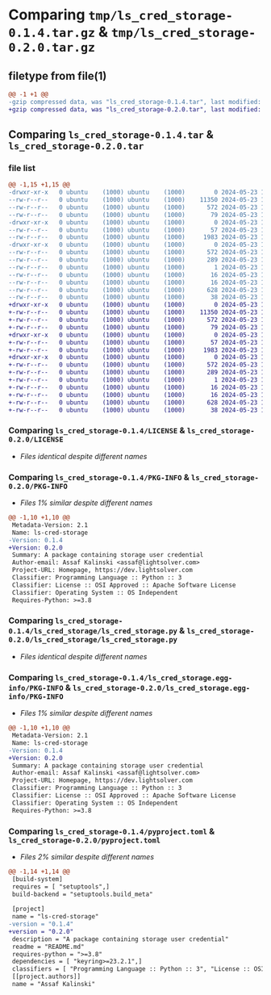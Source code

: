 # Comparing `tmp/ls_cred_storage-0.1.4.tar.gz` & `tmp/ls_cred_storage-0.2.0.tar.gz`

## filetype from file(1)

```diff
@@ -1 +1 @@
-gzip compressed data, was "ls_cred_storage-0.1.4.tar", last modified: Thu May 23 11:45:16 2024, max compression
+gzip compressed data, was "ls_cred_storage-0.2.0.tar", last modified: Thu May 23 11:47:46 2024, max compression
```

## Comparing `ls_cred_storage-0.1.4.tar` & `ls_cred_storage-0.2.0.tar`

### file list

```diff
@@ -1,15 +1,15 @@
-drwxr-xr-x   0 ubuntu    (1000) ubuntu    (1000)        0 2024-05-23 11:45:16.289184 ls_cred_storage-0.1.4/
--rw-r--r--   0 ubuntu    (1000) ubuntu    (1000)    11350 2024-05-23 11:44:29.000000 ls_cred_storage-0.1.4/LICENSE
--rw-r--r--   0 ubuntu    (1000) ubuntu    (1000)      572 2024-05-23 11:45:16.289184 ls_cred_storage-0.1.4/PKG-INFO
--rw-r--r--   0 ubuntu    (1000) ubuntu    (1000)       79 2024-05-23 11:44:29.000000 ls_cred_storage-0.1.4/README.md
-drwxr-xr-x   0 ubuntu    (1000) ubuntu    (1000)        0 2024-05-23 11:45:16.289184 ls_cred_storage-0.1.4/ls_cred_storage/
--rw-r--r--   0 ubuntu    (1000) ubuntu    (1000)       57 2024-05-23 11:44:29.000000 ls_cred_storage-0.1.4/ls_cred_storage/__init__.py
--rw-r--r--   0 ubuntu    (1000) ubuntu    (1000)     1983 2024-05-23 11:44:29.000000 ls_cred_storage-0.1.4/ls_cred_storage/ls_cred_storage.py
-drwxr-xr-x   0 ubuntu    (1000) ubuntu    (1000)        0 2024-05-23 11:45:16.289184 ls_cred_storage-0.1.4/ls_cred_storage.egg-info/
--rw-r--r--   0 ubuntu    (1000) ubuntu    (1000)      572 2024-05-23 11:45:16.000000 ls_cred_storage-0.1.4/ls_cred_storage.egg-info/PKG-INFO
--rw-r--r--   0 ubuntu    (1000) ubuntu    (1000)      289 2024-05-23 11:45:16.000000 ls_cred_storage-0.1.4/ls_cred_storage.egg-info/SOURCES.txt
--rw-r--r--   0 ubuntu    (1000) ubuntu    (1000)        1 2024-05-23 11:45:16.000000 ls_cred_storage-0.1.4/ls_cred_storage.egg-info/dependency_links.txt
--rw-r--r--   0 ubuntu    (1000) ubuntu    (1000)       16 2024-05-23 11:45:16.000000 ls_cred_storage-0.1.4/ls_cred_storage.egg-info/requires.txt
--rw-r--r--   0 ubuntu    (1000) ubuntu    (1000)       16 2024-05-23 11:45:16.000000 ls_cred_storage-0.1.4/ls_cred_storage.egg-info/top_level.txt
--rw-r--r--   0 ubuntu    (1000) ubuntu    (1000)      628 2024-05-23 11:45:08.000000 ls_cred_storage-0.1.4/pyproject.toml
--rw-r--r--   0 ubuntu    (1000) ubuntu    (1000)       38 2024-05-23 11:45:16.289184 ls_cred_storage-0.1.4/setup.cfg
+drwxr-xr-x   0 ubuntu    (1000) ubuntu    (1000)        0 2024-05-23 11:47:46.549755 ls_cred_storage-0.2.0/
+-rw-r--r--   0 ubuntu    (1000) ubuntu    (1000)    11350 2024-05-23 11:44:29.000000 ls_cred_storage-0.2.0/LICENSE
+-rw-r--r--   0 ubuntu    (1000) ubuntu    (1000)      572 2024-05-23 11:47:46.549755 ls_cred_storage-0.2.0/PKG-INFO
+-rw-r--r--   0 ubuntu    (1000) ubuntu    (1000)       79 2024-05-23 11:44:29.000000 ls_cred_storage-0.2.0/README.md
+drwxr-xr-x   0 ubuntu    (1000) ubuntu    (1000)        0 2024-05-23 11:47:46.549755 ls_cred_storage-0.2.0/ls_cred_storage/
+-rw-r--r--   0 ubuntu    (1000) ubuntu    (1000)       57 2024-05-23 11:44:29.000000 ls_cred_storage-0.2.0/ls_cred_storage/__init__.py
+-rw-r--r--   0 ubuntu    (1000) ubuntu    (1000)     1983 2024-05-23 11:44:29.000000 ls_cred_storage-0.2.0/ls_cred_storage/ls_cred_storage.py
+drwxr-xr-x   0 ubuntu    (1000) ubuntu    (1000)        0 2024-05-23 11:47:46.549755 ls_cred_storage-0.2.0/ls_cred_storage.egg-info/
+-rw-r--r--   0 ubuntu    (1000) ubuntu    (1000)      572 2024-05-23 11:47:46.000000 ls_cred_storage-0.2.0/ls_cred_storage.egg-info/PKG-INFO
+-rw-r--r--   0 ubuntu    (1000) ubuntu    (1000)      289 2024-05-23 11:47:46.000000 ls_cred_storage-0.2.0/ls_cred_storage.egg-info/SOURCES.txt
+-rw-r--r--   0 ubuntu    (1000) ubuntu    (1000)        1 2024-05-23 11:47:46.000000 ls_cred_storage-0.2.0/ls_cred_storage.egg-info/dependency_links.txt
+-rw-r--r--   0 ubuntu    (1000) ubuntu    (1000)       16 2024-05-23 11:47:46.000000 ls_cred_storage-0.2.0/ls_cred_storage.egg-info/requires.txt
+-rw-r--r--   0 ubuntu    (1000) ubuntu    (1000)       16 2024-05-23 11:47:46.000000 ls_cred_storage-0.2.0/ls_cred_storage.egg-info/top_level.txt
+-rw-r--r--   0 ubuntu    (1000) ubuntu    (1000)      628 2024-05-23 11:47:39.000000 ls_cred_storage-0.2.0/pyproject.toml
+-rw-r--r--   0 ubuntu    (1000) ubuntu    (1000)       38 2024-05-23 11:47:46.549755 ls_cred_storage-0.2.0/setup.cfg
```

### Comparing `ls_cred_storage-0.1.4/LICENSE` & `ls_cred_storage-0.2.0/LICENSE`

 * *Files identical despite different names*

### Comparing `ls_cred_storage-0.1.4/PKG-INFO` & `ls_cred_storage-0.2.0/PKG-INFO`

 * *Files 1% similar despite different names*

```diff
@@ -1,10 +1,10 @@
 Metadata-Version: 2.1
 Name: ls-cred-storage
-Version: 0.1.4
+Version: 0.2.0
 Summary: A package containing storage user credential
 Author-email: Assaf Kalinski <assaf@lightsolver.com>
 Project-URL: Homepage, https://dev.lightsolver.com
 Classifier: Programming Language :: Python :: 3
 Classifier: License :: OSI Approved :: Apache Software License
 Classifier: Operating System :: OS Independent
 Requires-Python: >=3.8
```

### Comparing `ls_cred_storage-0.1.4/ls_cred_storage/ls_cred_storage.py` & `ls_cred_storage-0.2.0/ls_cred_storage/ls_cred_storage.py`

 * *Files identical despite different names*

### Comparing `ls_cred_storage-0.1.4/ls_cred_storage.egg-info/PKG-INFO` & `ls_cred_storage-0.2.0/ls_cred_storage.egg-info/PKG-INFO`

 * *Files 1% similar despite different names*

```diff
@@ -1,10 +1,10 @@
 Metadata-Version: 2.1
 Name: ls-cred-storage
-Version: 0.1.4
+Version: 0.2.0
 Summary: A package containing storage user credential
 Author-email: Assaf Kalinski <assaf@lightsolver.com>
 Project-URL: Homepage, https://dev.lightsolver.com
 Classifier: Programming Language :: Python :: 3
 Classifier: License :: OSI Approved :: Apache Software License
 Classifier: Operating System :: OS Independent
 Requires-Python: >=3.8
```

### Comparing `ls_cred_storage-0.1.4/pyproject.toml` & `ls_cred_storage-0.2.0/pyproject.toml`

 * *Files 2% similar despite different names*

```diff
@@ -1,14 +1,14 @@
 [build-system]
 requires = [ "setuptools",]
 build-backend = "setuptools.build_meta"
 
 [project]
 name = "ls-cred-storage"
-version = "0.1.4"
+version = "0.2.0"
 description = "A package containing storage user credential"
 readme = "README.md"
 requires-python = ">=3.8"
 dependencies = [ "keyring>=23.2.1",]
 classifiers = [ "Programming Language :: Python :: 3", "License :: OSI Approved :: Apache Software License", "Operating System :: OS Independent",]
 [[project.authors]]
 name = "Assaf Kalinski"
```

